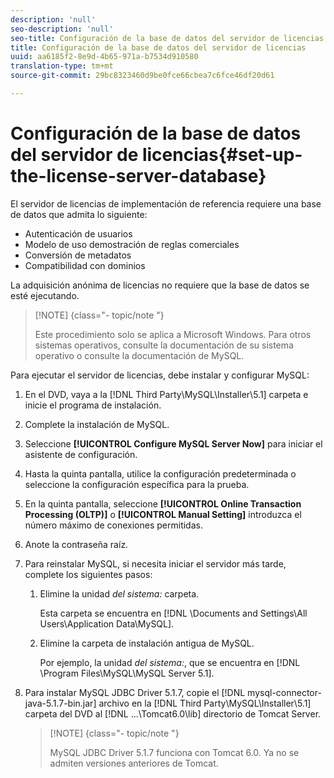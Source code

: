 ```yaml
---
description: 'null'
seo-description: 'null'
seo-title: Configuración de la base de datos del servidor de licencias
title: Configuración de la base de datos del servidor de licencias
uuid: aa6185f2-8e9d-4b65-971a-b7534d910580
translation-type: tm+mt
source-git-commit: 29bc8323460d9be0fce66cbea7c6fce46df20d61

---
```



# Configuración de la base de datos del servidor de licencias{#set-up-the-license-server-database}

El servidor de licencias de implementación de referencia requiere una base de datos que admita lo siguiente:

* Autenticación de usuarios
* Modelo de uso demostración de reglas comerciales
* Conversión de metadatos
* Compatibilidad con dominios

La adquisición anónima de licencias no requiere que la base de datos se esté ejecutando.

>[!NOTE] {class=&quot;- topic/note &quot;}
>
>Este procedimiento solo se aplica a Microsoft Windows. Para otros sistemas operativos, consulte la documentación de su sistema operativo o consulte la documentación de MySQL.

Para ejecutar el servidor de licencias, debe instalar y configurar MySQL:

1. En el DVD, vaya a la [!DNL Third Party\MySQL\Installer\5.1] carpeta e inicie el programa de instalación.
1. Complete la instalación de MySQL.
1. Seleccione **[!UICONTROL Configure MySQL Server Now]** para iniciar el asistente de configuración.
1. Hasta la quinta pantalla, utilice la configuración predeterminada o seleccione la configuración específica para la prueba.
1. En la quinta pantalla, seleccione **[!UICONTROL Online Transaction Processing (OLTP)]** o **[!UICONTROL Manual Setting]** introduzca el número máximo de conexiones permitidas.
1. Anote la contraseña raíz.
1. Para reinstalar MySQL, si necesita iniciar el servidor más tarde, complete los siguientes pasos:
   1. Elimine la unidad *del sistema:* carpeta.

      Esta carpeta se encuentra en [!DNL \Documents and Settings\All Users\Application Data\MySQL].
   1. Elimine la carpeta de instalación antigua de MySQL.

      Por ejemplo, la unidad *del sistema:*, que se encuentra en [!DNL \Program Files\MySQL\MySQL Server 5.1].
1. Para instalar MySQL JDBC Driver 5.1.7, copie el [!DNL mysql-connector-java-5.1.7-bin.jar] archivo en la [!DNL Third Party\MySQL\Installer\5.1] carpeta del DVD al [!DNL ...\Tomcat6.0\lib] directorio de Tomcat Server.

   >[!NOTE] {class=&quot;- topic/note &quot;}
   >
   >MySQL JDBC Driver 5.1.7 funciona con Tomcat 6.0. Ya no se admiten versiones anteriores de Tomcat.

